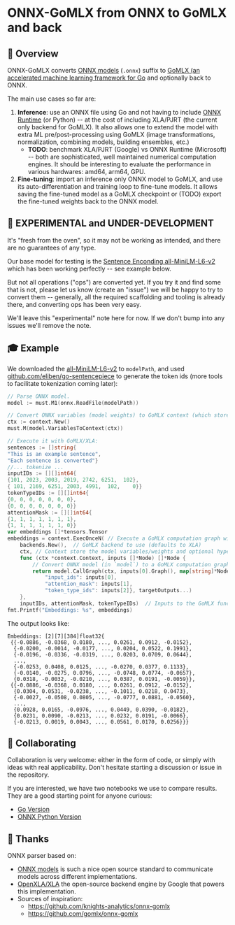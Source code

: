 # ONNX-GoMLX from ONNX to GoMLX and back

## 📖 Overview
ONNX-GoMLX converts [ONNX models](https://onnx.ai/) (`.onnx`) suffix to 
[GoMLX (an accelerated machine learning framework for Go](https://github.com/gomlx/gomlx) and optionally back to ONNX.

The main use cases so far are:

1. **Inference**: use an ONNX file using Go and not having to include [ONNX Runtime](https://onnxruntime.ai/) (or Python)
   -- at the cost of including XLA/PJRT (the current only backend for GoMLX). It also allows one to extend the
   model with extra ML pre/post-processing using GoMLX (image transformations, normalization, combining models, 
   building ensembles, etc.)
   * **TODO**: benchmark XLA/PJRT (Google) vs ONNX Runtime (Microsoft) -- both are sophisticated, well maintained
     numerical computation engines. It should be interesting to evaluate the performance in various hardwares: amd64, arm64, GPU.
2. **Fine-tuning**: import an inference only ONNX model to GoMLX, and use its auto-differentiation and training loop to
   fine-tune models. It allows saving the fine-tuned model as a GoMLX checkpoint or (TODO) export the fine-tuned weights
   back to the ONNX model.

## 🚧 **EXPERIMENTAL and UNDER-DEVELOPMENT**

It's "fresh from the oven", so it may not be working as intended, and there are no guarantees of any type.

Our base model for testing is the [Sentence Enconding all-MiniLM-L6-v2](https://huggingface.co/sentence-transformers/all-MiniLM-L6-v2)
which has been working perfectly -- see example below.

But not all operations ("ops") are converted yet. If you try it and find some that is not, please let us know (create an "issue")
we will be happy to try to convert them -- generally, all the required scaffolding and tooling is already there, and
converting ops has been very easy.

We'll leave this "experimental" note here for now. If we don't bump into any issues we'll remove the note.

## 🎓 Example

We downloaded the [all-MiniLM-L6-v2](https://huggingface.co/sentence-transformers/all-MiniLM-L6-v2) to `modelPath`,
and used [github.com/eliben/go-sentencepiece](https://github.com/eliben/go-sentencepiece) to generate the token ids
(more tools to facilitate tokenization coming later):

```go
// Parse ONNX model.
model := must.M1(onnx.ReadFile(modelPath))

// Convert ONNX variables (model weights) to GoMLX context (which stores variables):
ctx := context.New()
must.M(model.VariablesToContext(ctx))

// Execute it with GoMLX/XLA:
sentences := []string{
"This is an example sentence",
"Each sentence is converted"}
//... tokenize ...
inputIDs := [][]int64{
{101, 2023, 2003, 2019, 2742, 6251,  102},
{ 101, 2169, 6251, 2003, 4991,  102,    0}}
tokenTypeIDs := [][]int64{
{0, 0, 0, 0, 0, 0, 0},
{0, 0, 0, 0, 0, 0, 0}}
attentionMask := [][]int64{
{1, 1, 1, 1, 1, 1, 1},
{1, 1, 1, 1, 1, 1, 0}}
var embeddings []*tensors.Tensor
embeddings = context.ExecOnceN( // Execute a GoMLX computation graph with a context
	backends.New(),  // GoMLX backend to use (defaults to XLA) 
	ctx, // Context store the model variables/weights and optional hyperparameters.
	func (ctx *context.Context, inputs []*Node) []*Node {
        // Convert ONNX model (in `model`) to a GoMLX computation graph. It returns a slice of values (with only one for this model)
        return model.CallGraph(ctx, inputs[0].Graph(), map[string]*Node{
            "input_ids": inputs[0],
            "attention_mask": inputs[1],
            "token_type_ids": inputs[2]}, targetOutputs...)
    }, 
	inputIDs, attentionMask, tokenTypeIDs)  // Inputs to the GoMLX function.
fmt.Printf("Embeddings: %s", embeddings)
```

The output looks like:

```
Embeddings: [2][7][384]float32{
 {{-0.0886, -0.0368, 0.0180, ..., 0.0261, 0.0912, -0.0152},
  {-0.0200, -0.0014, -0.0177, ..., 0.0204, 0.0522, 0.1991},
  {-0.0196, -0.0336, -0.0319, ..., 0.0203, 0.0709, 0.0644},
  ...,
  {-0.0253, 0.0408, 0.0125, ..., -0.0270, 0.0377, 0.1133},
  {-0.0140, -0.0275, 0.0796, ..., -0.0748, 0.0774, -0.0657},
  {0.0318, -0.0032, -0.0210, ..., 0.0387, 0.0191, -0.0059}},
 {{-0.0886, -0.0368, 0.0180, ..., 0.0261, 0.0912, -0.0152},
  {0.0304, 0.0531, -0.0238, ..., -0.1011, 0.0218, 0.0473},
  {-0.0027, -0.0508, 0.0805, ..., -0.0777, 0.0881, -0.0560},
  ...,
  {0.0928, 0.0165, -0.0976, ..., 0.0449, 0.0390, -0.0182},
  {0.0231, 0.0090, -0.0213, ..., 0.0232, 0.0191, -0.0066},
  {-0.0213, 0.0019, 0.0043, ..., 0.0561, 0.0170, 0.0256}}}
```

## 🤝 Collaborating

Collaboration is very welcome: either in the form of code, or simply with ideas with real applicability. Don't
hesitate starting a discussion or issue in the repository.

If you are interested, we have two notebooks we use to compare results. They are a good starting point for anyone curious:

* [Go Version](https://github.com/gomlx/onnx-gomlx/blob/main/onnx-go.ipynb)
* [ONNX Python Version](https://github.com/gomlx/onnx-gomlx)

## 🥳 Thanks

ONNX parser based on:

* [ONNX models](https://onnx.ai/) is such a nice open source standard to communicate models across different implementations.
* [OpenXLA/XLA](https://github.com/openxla/xla) the open-source backend engine by Google that powers this implementation.
* Sources of inspiration:
  * https://github.com/knights-analytics/onnx-gomlx
  * https://github.com/gomlx/onnx-gomlx 
